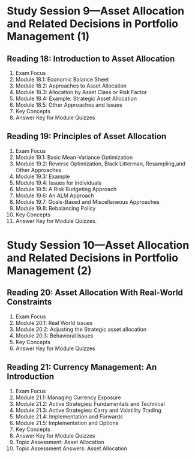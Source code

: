 # Study Session 9—Asset Allocation and Related Decisions in Portfolio Management (1)

## Reading 18: Introduction to Asset Allocation

1. Exam Focus
2. Module 18.1: Economic Balance Sheet
3. Module 18.2: Approaches to Asset Allocation
4. Module 18.3: Allocation by Asset Class or Risk Factor
5. Module 18.4: Example: Strategic Asset Allocation
6. Module 18.5: Other Approaches and Issues
7. Key Concepts
8. Answer Key for Module Quizzes

## Reading 19: Principles of Asset Allocation

1. Exam Focus
2. Module 19.1: Basic Mean-Variance Optimization
3. Module 19.2: Reverse Optimization, Black Litterman, Resampling,and Other Approaches
4. Module 19.3: Example
5. Module 19.4: Issues for Individuals
6. Module 19.5: A Risk Budgeting Approach
7. Module 19.6: An ALM Approach
8. Module 19.7: Goals-Based and Miscellaneous Approaches
9. Module 19.8: Rebalancing Policy
10. Key Concepts
11. Answer Key for Module Quizzes. 

# Study Session 10—Asset Allocation and Related Decisions in Portfolio Management (2)

## Reading 20: Asset Allocation With Real-World Constraints

1. Exam Focus
2. Module 20.1: Real World Issues
3. Module 20.2: Adjusting the Strategic asset allocation
4. Module 20.3: Behavioral Issues
5. Key Concepts
6. Answer Key for Module Quizzes

## Reading 21: Currency Management: An Introduction

1. Exam Focus
2. Module 21.1: Managing Currency Exposure
3. Module 21.2: Active Strategies: Fundamentals and Technical
4. Module 21.3: Active Strategies: Carry and Volatility Trading
5. Module 21.4: Implementation and Forwards
6. Module 21.5: Implementation and Options
7. Key Concepts
8. Answer Key for Module Quizzes
7. Topic Assessment: Asset Allocation
8. Topic Assessment Answers: Asset Allocation



